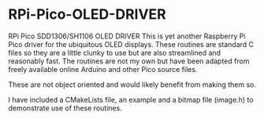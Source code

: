 # RPi-Pico-OLED-DRIVER
RPi Pico SDD1306/SH1106 OLED DRIVER
This is yet another Raspberry Pi Pico driver for the ubiquitous OLED displays.
These routines are standard C files so they are a little clunky to use but
  are also streamlined and reasonably fast. The routines are not my own but have
  been adapted from freely available online Arduino and other Pico source files.
  
These are not object oriented and would likely benefit from making them so.

I have included a CMakeLists file, an example and a bitmap file (image.h)
to demonstrate use of these routines.
